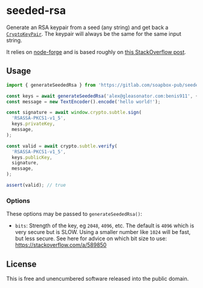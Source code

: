 # seeded-rsa

Generate an RSA keypair from a seed (any string) and get back a [`CryptoKeyPair`](https://developer.mozilla.org/en-US/docs/Web/API/CryptoKeyPair). The keypair will always be the same for the same input string.

It relies on [node-forge](https://github.com/digitalbazaar/forge) and is based roughly on [this StackOverflow post](https://stackoverflow.com/a/72047475).

## Usage

```ts
import { generateSeededRsa } from 'https://gitlab.com/soapbox-pub/seeded-rsa/-/raw/v1.0.0/mod.ts';

const keys = await generateSeededRsa('alex@gleasonator.com:benis911', { bits: 2048 });
const message = new TextEncoder().encode('hello world!');

const signature = await window.crypto.subtle.sign(
  'RSASSA-PKCS1-v1_5',
  keys.privateKey,
  message,
);

const valid = await crypto.subtle.verify(
  'RSASSA-PKCS1-v1_5',
  keys.publicKey,
  signature,
  message,
);

assert(valid); // true
```

### Options

These options may be passed to `generateSeededRsa()`:

- `bits`: Strength of the key, eg `2048`, `4096`, etc. The default is `4096` which is very secure but is SLOW. Using a smaller number like `1024` will be fast, but less secure. See here for advice on which bit size to use: https://stackoverflow.com/a/589850

## License

This is free and unencumbered software released into the public domain.
